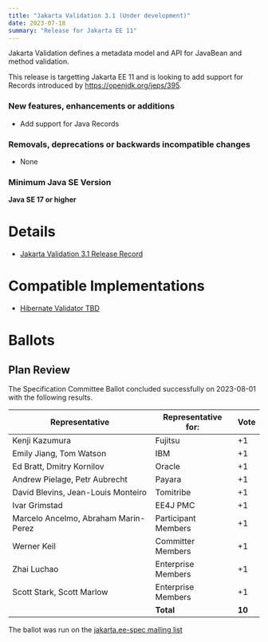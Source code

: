 ```yaml
---
title: "Jakarta Validation 3.1 (Under development)"
date: 2023-07-18
summary: "Release for Jakarta EE 11"
---
```

Jakarta Validation defines a metadata model and API for JavaBean and method validation.

This release is targetting Jakarta EE 11 and is looking to add support for Records introduced by https://openjdk.org/jeps/395.

### New features, enhancements or additions
<!-- List here -->
* Add support for Java Records

### Removals, deprecations or backwards incompatible changes
<!-- List here -->
* None

### Minimum Java SE Version
<!-- Specify the minimum required Java SE version for this specification -->
**Java SE 17 or higher**

# Details

* [Jakarta Validation 3.1 Release Record](https://projects.eclipse.org/projects/ee4j.bean-validation/releases/3.1)
<!--
  * [Jakarta EE Platform 11 Release Plan](https://jakartaee.github.io/platform/jakartaee9/JakartaEE9ReleasePlan)
* [Jakarta Validation 3.1 Specification Document](jakarta-bean-validation-spec-3.1.pdf) (PDF)
* [Jakarta Validation 3.1 Specification Document](jakarta-bean-validation-spec-3.1.html) (HTML)
* [Jakarta Validation 3.1 Javadoc](./apidocs)
* [Jakarta Validation 3.1 TCK](https://download.eclipse.org/jakartaee/bean-validation/3.1/beanvalidation-tck-dist-3.1.0.zip)
([sig](https://download.eclipse.org/jakartaee/bean-validation/3.0/beanvalidation-tck-dist-3.1.0.zip.sig),
[sha](https://download.eclipse.org/jakartaee/bean-validation/3.0/beanvalidation-tck-dist-3.1.0.zip.sha256),
[pub](https://jakarta.ee/specifications/jakartaee-spec-committee.pub))
    * Service Release, 2022-06-02 -- [Jakarta Bean Validation 3.0 TCK](https://download.eclipse.org/jakartaee/bean-validation/3.1/beanvalidation-tck-dist-3.1.0.zip)
([sig](https://download.eclipse.org/jakartaee/bean-validation/3.0/beanvalidation-tck-dist-3.1.0.zip.sig), 
[sha](https://download.eclipse.org/jakartaee/bean-validation/3.0/beanvalidation-tck-dist-3.1.0.zip.sha256), 
[pub](https://jakarta.ee/specifications/jakartaee-spec-committee.pub))
* Maven coordinates
  * [jakarta.validation:jakarta.validation-api:jar:3.1.0](https://search.maven.org/artifact/jakarta.validation/jakarta.validation-api/3.0.0/jar)
-->

# Compatible Implementations
* [Hibernate Validator TBD](https://hibernate.org/validator/releases/)

# Ballots

## Plan Review

The Specification Committee Ballot concluded successfully on 2023-08-01 with the following results.

| Representative                                 | Representative for: |  Vote   |
|------------------------------------------------|---------------------|---------|
| Kenji Kazumura                                 | Fujitsu             |   +1    |
| Emily Jiang, Tom Watson                        | IBM                 |   +1    |
| Ed Bratt, Dmitry Kornilov                      | Oracle              |   +1    |
| Andrew Pielage, Petr Aubrecht                  | Payara              |   +1    |
| David Blevins, Jean-Louis Monteiro             | Tomitribe           |   +1    |
| Ivar Grimstad                                  | EE4J PMC            |   +1    |
| Marcelo Ancelmo, Abraham Marin-Perez           | Participant Members |   +1    |
| Werner Keil                                    | Committer Members   |   +1    |
| Zhai Luchao                                    | Enterprise Members  |   +1    |
| Scott Stark, Scott Marlow                      | Enterprise Members  |   +1    |
|                                                | **Total**           | **10**  |

The ballot was run on the [jakarta.ee-spec mailing list](https://www.eclipse.org/lists/jakarta.ee-spec/msg03048.html)

<!--
## Release Review

The Specification Committee Ballot concluded successfully on TBD with the following results.
-->
